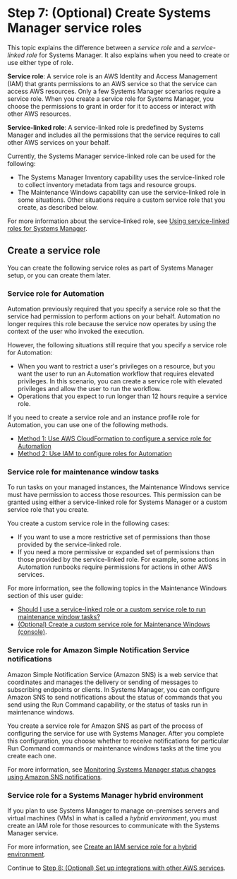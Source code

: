 # Step 7: \(Optional\) Create Systems Manager service roles<a name="setup-service-role"></a>

This topic explains the difference between a *service role* and a *service\-linked role* for Systems Manager\. It also explains when you need to create or use either type of role\.

**Service role**: A service role is an AWS Identity and Access Management \(IAM\) that grants permissions to an AWS service so that the service can access AWS resources\. Only a few Systems Manager scenarios require a service role\. When you create a service role for Systems Manager, you choose the permissions to grant in order for it to access or interact with other AWS resources\.

**Service\-linked role**: A service\-linked role is predefined by Systems Manager and includes all the permissions that the service requires to call other AWS services on your behalf\.

Currently, the Systems Manager service\-linked role can be used for the following:
+ The Systems Manager Inventory capability uses the service\-linked role to collect inventory metadata from tags and resource groups\.
+ The Maintenance Windows capability can use the service\-linked role in some situations\. Other situations require a custom service role that you create, as described below\.

For more information about the service\-linked role, see [Using service\-linked roles for Systems Manager](using-service-linked-roles.md)\.

## Create a service role<a name="setup-service-role-create"></a>

You can create the following service roles as part of Systems Manager setup, or you can create them later\.

### Service role for Automation<a name="setup-service-role-create-automation"></a>

Automation previously required that you specify a service role so that the service had permission to perform actions on your behalf\. Automation no longer requires this role because the service now operates by using the context of the user who invoked the execution\. 

However, the following situations still require that you specify a service role for Automation:
+ When you want to restrict a user's privileges on a resource, but you want the user to run an Automation workflow that requires elevated privileges\. In this scenario, you can create a service role with elevated privileges and allow the user to run the workflow\.
+ Operations that you expect to run longer than 12 hours require a service role\.

If you need to create a service role and an instance profile role for Automation, you can use one of the following methods\.
+ [Method 1: Use AWS CloudFormation to configure a service role for Automation](automation-cf.md)
+ [Method 2: Use IAM to configure roles for Automation](automation-permissions.md)

### Service role for maintenance window tasks<a name="setup-service-role-create-mw-tasks"></a>

To run tasks on your managed instances, the Maintenance Windows service must have permission to access those resources\. This permission can be granted using either a service\-linked role for Systems Manager or a custom service role that you create\.

You create a custom service role in the following cases: 
+ If you want to use a more restrictive set of permissions than those provided by the service\-linked role\.
+ If you need a more permissive or expanded set of permissions than those provided by the service\-linked role\. For example, some actions in Automation runbooks require permissions for actions in other AWS services\.

For more information, see the following topics in the Maintenance Windows section of this user guide:
+  [Should I use a service\-linked role or a custom service role to run maintenance window tasks?](sysman-maintenance-permissions.md#maintenance-window-tasks-service-role) 
+  [\(Optional\) Create a custom service role for Maintenance Windows \(console\)](sysman-maintenance-perm-console.md#sysman-maintenance-role)\.

### Service role for Amazon Simple Notification Service notifications<a name="setup-service-role-create-sns"></a>

Amazon Simple Notification Service \(Amazon SNS\) is a web service that coordinates and manages the delivery or sending of messages to subscribing endpoints or clients\. In Systems Manager, you can configure Amazon SNS to send notifications about the status of commands that you send using the Run Command capability, or the status of tasks run in maintenance windows\.

You create a service role for Amazon SNS as part of the process of configuring the service for use with Systems Manager\. After you complete this configuration, you choose whether to receive notifications for particular Run Command commands or maintenance windows tasks at the time you create each one\. 

For more information, see [Monitoring Systems Manager status changes using Amazon SNS notifications](monitoring-sns-notifications.md)\. 

### Service role for a Systems Manager hybrid environment<a name="setup-service-role-hybrid-environment"></a>

If you plan to use Systems Manager to manage on\-premises servers and virtual machines \(VMs\) in what is called a *hybrid environment*, you must create an IAM role for those resources to communicate with the Systems Manager service\.

For more information, see [Create an IAM service role for a hybrid environment](sysman-service-role.md)\. 

Continue to [Step 8: \(Optional\) Set up integrations with other AWS services](setup-integrations.md)\.